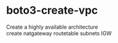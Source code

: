 # boto3-create-vpc
Create a highly available architecture  
create natgateway routetable  subnets IGW
